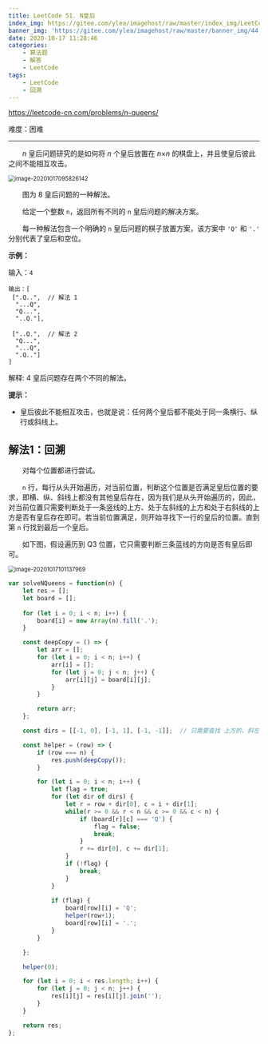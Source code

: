 ```yaml
---
title: LeetCode 51. N皇后
index_img: https://gitee.com/ylea/imagehost/raw/master/index_img/LeetCode.jpg
banner_img: 'https://gitee.com/ylea/imagehost/raw/master/banner_img/44.png'
date: 2020-10-17 11:28:46
categories:
    - 算法题
    - 解答
    - LeetCode
tags:
    - LeetCode
    - 回溯
---
```



https://leetcode-cn.com/problems/n-queens/

难度：困难

---

&emsp;&emsp;*n* 皇后问题研究的是如何将 *n* 个皇后放置在 *n*×*n* 的棋盘上，并且使皇后彼此之间不能相互攻击。

<img src="https://gitee.com/ylea/imagehost/raw/master/img/image-20201017095826142.png" alt="image-20201017095826142" style="zoom:80%;" />

&emsp;&emsp;图为 8 皇后问题的一种解法。

&emsp;&emsp;给定一个整数 `n`，返回所有不同的 `n` 皇后问题的解决方案。

&emsp;&emsp;每一种解法包含一个明确的 `n` 皇后问题的棋子放置方案，该方案中 `'Q'` 和 `'.'` 分别代表了皇后和空位。

**示例：**

输入：`4`

```
输出：[
 [".Q..",  // 解法 1
  "...Q",
  "Q...",
  "..Q."],
```

```
 ["..Q.",  // 解法 2
  "Q...",
  "...Q",
  ".Q.."]
]
```

解释: 4 皇后问题存在两个不同的解法。

**提示：**

- 皇后彼此不能相互攻击，也就是说：任何两个皇后都不能处于同一条横行、纵行或斜线上。





##  解法1：回溯

&emsp;&emsp;对每个位置都进行尝试。

&emsp;&emsp;`n` 行，每行从头开始遍历，对当前位置，判断这个位置是否满足皇后位置的要求，即横、纵、斜线上都没有其他皇后存在，因为我们是从头开始遍历的，因此，对当前位置只需要判断处于一条竖线的上方、处于左斜线的上方和处于右斜线的上方是否有皇后存在即可。若当前位置满足，则开始寻找下一行的皇后的位置。直到第 `n` 行找到最后一个皇后。

&emsp;&emsp;如下图，假设遍历到 Q3 位置，它只需要判断三条蓝线的方向是否有皇后即可。

<img src="https://gitee.com/ylea/imagehost/raw/master/img/image-20201017101137969.png" alt="image-20201017101137969" style="zoom:80%;" />

```js
var solveNQueens = function(n) {
    let res = [];
    let board = [];
    
    for (let i = 0; i < n; i++) {
        board[i] = new Array(n).fill('.');
    }

    const deepCopy = () => {
        let arr = [];
        for (let i = 0; i < n; i++) {
            arr[i] = [];
            for (let j = 0; j < n; j++) {
                arr[i][j] = board[i][j];
            }
        }

        return arr;
    };

    const dirs = [[-1, 0], [-1, 1], [-1, -1]];  // 只需要查找 上方的、斜左上方的 和 斜右上方的 方向是否有 Q 即可

    const helper = (row) => {
        if (row === n) {
            res.push(deepCopy());
        }

        for (let i = 0; i < n; i++) {
            let flag = true;
            for (let dir of dirs) {
                let r = row + dir[0], c = i + dir[1];
                while(r >= 0 && r < n && c >= 0 && c < n) {
                    if (board[r][c] === 'Q') {
                        flag = false;
                        break;
                    }
                    r += dir[0], c += dir[1];
                }
                if (!flag) {
                    break;
                }
            }
            
            if (flag) {
                board[row][i] = 'Q';
                helper(row+1);
                board[row][i] = '.';
            }
        }

    };

    helper(0);

    for (let i = 0; i < res.length; i++) {
        for (let j = 0; j < n; j++) {
            res[i][j] = res[i][j].join('');
        }
    }

    return res;
};
```



